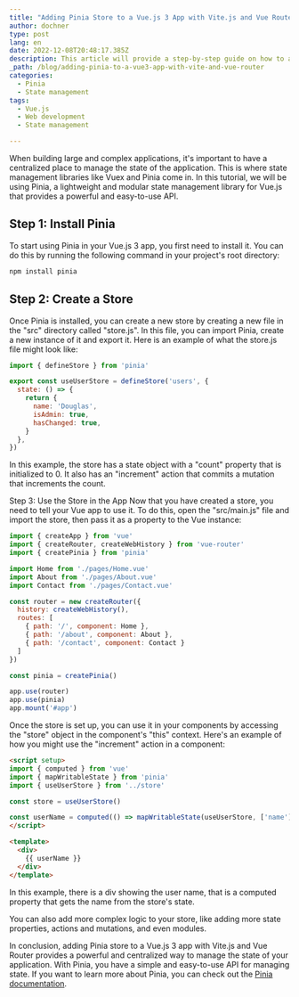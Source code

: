 ```yaml
---
title: "Adding Pinia Store to a Vue.js 3 App with Vite.js and Vue Router"
author: dochner
type: post
lang: en
date: 2022-12-08T20:48:17.385Z
description: This article will provide a step-by-step guide on how to add Pinia store to a Vue.js 3 app built with Vite.js and Vue Router, including setting up the store and examples of how to use it in the application.
_path: /blog/adding-pinia-to-a-vue3-app-with-vite-and-vue-router
categories:
  - Pinia
  - State management
tags:
  - Vue.js
  - Web development
  - State management

---
```


When building large and complex applications, it's important to have a centralized place to manage the state of the application. This is where state management libraries like Vuex and Pinia come in. In this tutorial, we will be using Pinia, a lightweight and modular state management library for Vue.js that provides a powerful and easy-to-use API.

## Step 1: Install Pinia

To start using Pinia in your Vue.js 3 app, you first need to install it. You can do this by running the following command in your project's root directory:

```bash
npm install pinia
```

## Step 2: Create a Store

Once Pinia is installed, you can create a new store by creating a new file in the "src" directory called "store.js". In this file, you can import Pinia, create a new instance of it and export it. Here is an example of what the store.js file might look like:

```js [store.js]
import { defineStore } from 'pinia'

export const useUserStore = defineStore('users', {
  state: () => {
    return {
      name: 'Douglas',
      isAdmin: true,
      hasChanged: true,
    }
  },
})
```

In this example, the store has a state object with a "count" property that is initialized to 0. It also has an "increment" action that commits a mutation that increments the count.

Step 3: Use the Store in the App
Now that you have created a store, you need to tell your Vue app to use it. To do this, open the "src/main.js" file and import the store, then pass it as a property to the Vue instance:

```js [main.js]
import { createApp } from 'vue'
import { createRouter, createWebHistory } from 'vue-router'
import { createPinia } from 'pinia'

import Home from './pages/Home.vue'
import About from './pages/About.vue'
import Contact from './pages/Contact.vue'

const router = new createRouter({
  history: createWebHistory(),
  routes: [
    { path: '/', component: Home },
    { path: '/about', component: About },
    { path: '/contact', component: Contact }
  ]
})

const pinia = createPinia()

app.use(router)
app.use(pinia)
app.mount('#app')
```

Once the store is set up, you can use it in your components by accessing the "store"
object in the component's "this" context. Here's an example of how you might use the "increment" action in a component:

```html [App.vue]
<script setup>
import { computed } from 'vue'
import { mapWritableState } from 'pinia'
import { useUserStore } from '../store'

const store = useUserStore()

const userName = computed(() => mapWritableState(useUserStore, ['name']))
</script>

<template>
  <div>
    {{ userName }}
  </div>
</template>
```

In this example, there is a div showing the user name, that is a computed property that gets the name from the store's state.

You can also add more complex logic to your store, like adding more state properties, actions and mutations, and even modules.

In conclusion, adding Pinia store to a Vue.js 3 app with Vite.js and Vue Router provides a powerful and centralized way to manage the state of your application. With Pinia, you have a simple and easy-to-use API for managing state. If you want to learn more about Pinia, you can check out the [Pinia documentation](https://pinia.esm.dev/).
